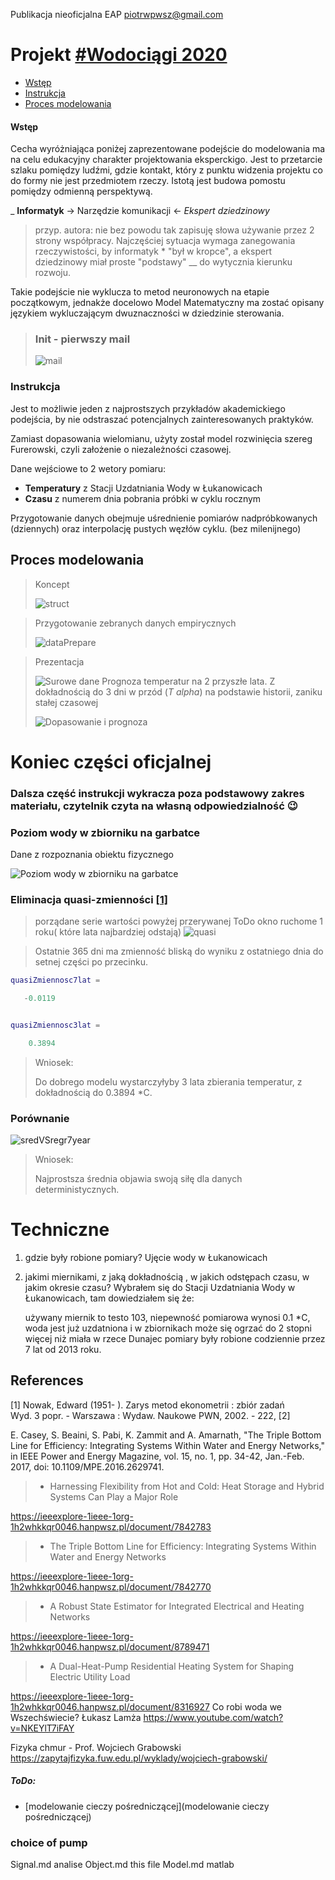 Publikacja nieoficjalna EAP piotrwpwsz@gmail.com

# Projekt [#Wodociągi 2020](https://matlab.mathworks.com/users/mwa0000016477570/Published/Wod20/mean/html/comparison2mean.html#2)

* [Wstęp](#wstęp)  
* [Instrukcja](#instrukcja)  
* [Proces modelowania](#proces-modelowania)

#### Wstęp 

Cecha wyróżniająca poniżej zaprezentowane podejście do modelowania ma na celu edukacyjny charakter projektowania eksperckigo. Jest to przetarcie szlaku pomiędzy ludźmi, gdzie kontakt, który z punktu widzenia projektu co do formy nie jest przedmiotem rzeczy. Istotą jest budowa pomostu pomiędzy odmienną perspektywą.

_ __Informatyk__ -> Narzędzie komunikacji <- *Ekspert dziedzinowy*

> przyp. autora: nie bez powodu tak zapisuję słowa używanie przez 2 strony współpracy. Najczęściej sytuacja wymaga zanegowania rzeczywistości, by informatyk * "był w kropce", a ekspert dziedzinowy miał proste "podstawy" __ do wytycznia kierunku rozwoju.

Takie podejście nie wyklucza to metod neuronowych na etapie początkowym, jednakże docelowo Model Matematyczny ma zostać opisany językiem wykluczającym dwuznaczności w dziedzinie sterowania.

> ### Init - pierwszy mail
>
> ![mail](docs/mail.png)

### Instrukcja

Jest to możliwie jeden z najprostszych przykładów akademickiego podejścia, by nie odstraszać potencjalnych zainteresowanych praktyków.

Zamiast dopasowania wielomianu, użyty został model rozwinięcia szereg Furerowski, czyli założenie o niezależności czasowej.

Dane wejściowe to 2 wetory pomiaru:
* __Temperatury__ z Stacji Uzdatniania Wody w Łukanowicach
* __Czasu__ z numerem dnia pobrania próbki w cyklu rocznym

Przygotowanie danych obejmuje uśrednienie pomiarów nadpróbkowanych (dziennych) oraz interpolację pustych węzłów cyklu. (bez milenijnego)

## Proces modelowania
> Koncept
> 
> ![struct](docs/goals.jpg)

> Przygotowanie zebranych danych empirycznych
> 
> ![dataPrepare](docs/dane.png)

> Prezentacja
> 
> ![Surowe dane](docs/Wod20_1.png)
> Prognoza temperatur na 2 przyszłe lata. Z dokładnością do 3 dni w przód (*T alpha*) na podstawie historii, zaniku stałej czasowej
> 
> ![Dopasowanie i prognoza](docs/Wod20_2.png)

# Koniec części oficjalnej  
### Dalsza część instrukcji wykracza poza podstawowy zakres materiału, czytelnik czyta na własną odpowiedzialność :wink:


### Poziom wody w zbiorniku na garbatce
Dane z rozpoznania obiektu fizycznego

![Poziom wody w zbiorniku na garbatce](docs/img/sufczyn/3.png)


### Eliminacja  quasi-zmienności [[1]](#1)
> porządane serie wartości powyżej przerywanej
> ToDo okno ruchome 1 roku( które lata najbardziej odstają)
![quasi](docs/quasi.png)

> Ostatnie 365 dni ma zmienność bliską do wyniku z ostatniego dnia do setnej części po przecinku.
```matlab
quasiZmiennosc7lat =

   -0.0119


quasiZmiennosc3lat =

    0.3894

```
> Wniosek: 
> 
> Do dobrego modelu wystarczyłyby 3 lata zbierania temperatur, z dokładnością do 0.3894 *C.

### Porównanie 
![sredVSregr7year](docs/sredVSregr7year.png)

> Wniosek: 
> 
> Najprostsza średnia objawia swoją siłę dla danych deterministycznych.


# Techniczne 
1. gdzie były robione pomiary? Ujęcie wody w Łukanowicach
2. jakimi miernikami, z jaką dokładnością , w jakich odstępach czasu, w jakim okresie czasu?
    Wybrałem się do Stacji Uzdatniania Wody w Łukanowicach, tam dowiedziałem się że:

    używany miernik to testo 103,
    niepewność pomiarowa wynosi 0.1 *C, woda jest już uzdatniona i w zbiornikach może się ogrzać do 2 stopni więcej niż miała w rzece Dunajec
    pomiary były robione codziennie przez 7 lat od 2013 roku.




 ## References
<a id="1">[1]</a> 
Nowak, Edward (1951- ).
Zarys metod ekonometrii : zbiór zadań<br>
Wyd. 3 popr. - Warszawa : Wydaw. Naukowe PWN, 2002. - 222, [2]

E. Casey, S. Beaini, S. Pabi, K. Zammit and A. Amarnath, "The Triple Bottom Line for Efficiency: Integrating Systems Within Water and Energy Networks," in IEEE Power and Energy Magazine, vol. 15, no. 1, pp. 34-42, Jan.-Feb. 2017, doi: 10.1109/MPE.2016.2629741.

>
>
> * Harnessing Flexibility from Hot and Cold: Heat Storage and
> Hybrid Systems Can Play a Major Role
>
https://ieeexplore-1ieee-1org-1h2whkkqr0046.hanpwsz.pl/document/7842783
> * The Triple Bottom Line for Efficiency: Integrating Systems
> Within Water and Energy Networks
>
https://ieeexplore-1ieee-1org-1h2whkkqr0046.hanpwsz.pl/document/7842770
> * A Robust State Estimator for Integrated Electrical and Heating
> Networks
>
https://ieeexplore-1ieee-1org-1h2whkkqr0046.hanpwsz.pl/document/8789471
> * A Dual-Heat-Pump Residential Heating System for Shaping Electric
> Utility Load
>
https://ieeexplore-1ieee-1org-1h2whkkqr0046.hanpwsz.pl/document/8316927
Co robi woda we Wszechświecie? Łukasz Lamża https://www.youtube.com/watch?v=NKEYlT7iFAY

Fizyka chmur - Prof. Wojciech Grabowski
https://zapytajfizyka.fuw.edu.pl/wyklady/wojciech-grabowski/

##### ToDo: 
- [modelowanie cieczy pośredniczącej](modelowanie cieczy pośredniczącej)


### choice of pump
Signal.md analise
Object.md this file
Model.md matlab